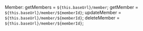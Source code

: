 Member: 
getMembers =   `${this.baseUrl}/member`;
getMember =    `${this.baseUrl}/member/${memberId}`;
updateMember = `${this.baseUrl}/member/${memberId}`;
deleteMember = `${this.baseUrl}/member/${memberId}`;
